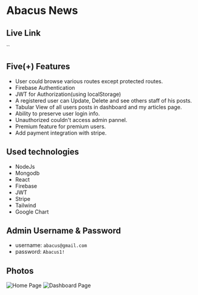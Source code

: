# Abacus News

## Live Link

``

## Five(+) Features

- User could browse various routes except protected routes.
- Firebase Authentication
- JWT for Authorization(using localStorage)
- A registered user can Update, Delete and see others staff of his posts.
- Tabular View of all users posts in dashboard and my articles page.
- Ability to preserve user login info.
- Unauthorized couldn't access admin pannel.
- Premium feature for premium users.
- Add payment integration with stripe.
## Used technologies
 - NodeJs
 - Mongodb
 - React
 - Firebase
 - JWT
 - Stripe
 - Tailwind
 - Google Chart

 ## Admin Username & Password
  - username: `abacus@gmail.com`
  - password: `Abacus1!`
 
 ## Photos
 ![Home Page](https://i.ibb.co/D9cQDb7/b9a121.png)
 ![Dashboard Page](https://i.ibb.co/JCndR42/b9a122.png)
